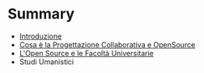 # Summary

* [Introduzione](README.md)
* [Cosa è la Progettazione Collaborativa e OpenSource](IntroduzioneOpenSource/README.md)
* [L'Open Source e le Facoltà Universitarie](capitolo1.md)
* Studi Umanistici

